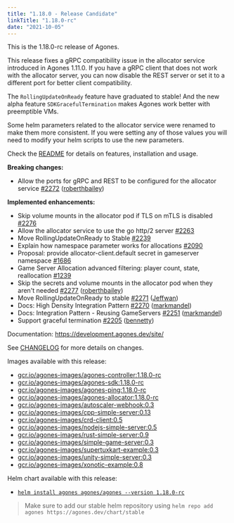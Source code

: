```yaml
---
title: "1.18.0 - Release Candidate"
linkTitle: "1.18.0-rc"
date: "2021-10-05"
---
```


This is the 1.18.0-rc release of Agones.

This release fixes a gRPC compatibility issue in the allocator service introduced in Agones 1.11.0. If you have a gRPC client that does not work with the allocator server, you can now disable the REST server or set it to a different port for better client compatibility.

The `RollingUpdateOnReady` feature have graduated to stable! And the new alpha feature `SDKGracefulTermination` makes Agones work better with preemptible VMs.

Some helm parameters related to the allocator service were renamed to make them more consistent. If you were setting any of those values you will need to modify your helm scripts to use the new parameters.

Check the <a href="https://github.com/googleforgames/agones/tree/release-1.18.0-rc" data-proofer-ignore>README</a> for details on features, installation and usage.

**Breaking changes:**

- Allow the ports for gRPC and REST to be configured for the allocator service [\#2272](https://github.com/googleforgames/agones/pull/2272) ([roberthbailey](https://github.com/roberthbailey))

**Implemented enhancements:**

- Skip volume mounts in the allocator pod if TLS on mTLS is disabled [\#2276](https://github.com/googleforgames/agones/issues/2276)
- Allow the allocator service to use the go http/2 server [\#2263](https://github.com/googleforgames/agones/issues/2263)
- Move RollingUpdateOnReady to Stable [\#2239](https://github.com/googleforgames/agones/issues/2239)
- Explain how namespace parameter works for allocations [\#2090](https://github.com/googleforgames/agones/issues/2090)
- Proposal: provide allocator-client.default secret in gameserver namespace [\#1686](https://github.com/googleforgames/agones/issues/1686)
- Game Server Allocation advanced filtering: player count, state, reallocation [\#1239](https://github.com/googleforgames/agones/issues/1239)
- Skip the secrets and volume mounts in the allocator pod when they aren't needed [\#2277](https://github.com/googleforgames/agones/pull/2277) ([roberthbailey](https://github.com/roberthbailey))
- Move RollingUpdateOnReady to stable [\#2271](https://github.com/googleforgames/agones/pull/2271) ([Jeffwan](https://github.com/Jeffwan))
- Docs: High Density Integration Pattern [\#2270](https://github.com/googleforgames/agones/pull/2270) ([markmandel](https://github.com/markmandel))
- Docs: Integration Pattern - Reusing GameServers [\#2251](https://github.com/googleforgames/agones/pull/2251) ([markmandel](https://github.com/markmandel))
- Support graceful termination [\#2205](https://github.com/googleforgames/agones/pull/2205) ([bennetty](https://github.com/bennetty))

Documentation: https://development.agones.dev/site/

See <a href="https://github.com/googleforgames/agones/blob/release-1.18.0-rc/CHANGELOG.md" data-proofer-ignore>CHANGELOG</a> for more details on changes.

Images available with this release:

- [gcr.io/agones-images/agones-controller:1.18.0-rc](https://gcr.io/agones-images/agones-controller:1.18.0-rc)
- [gcr.io/agones-images/agones-sdk:1.18.0-rc](https://gcr.io/agones-images/agones-sdk:1.18.0-rc)
- [gcr.io/agones-images/agones-ping:1.18.0-rc](https://gcr.io/agones-images/agones-ping:1.18.0-rc)
- [gcr.io/agones-images/agones-allocator:1.18.0-rc](https://gcr.io/agones-images/agones-allocator:1.18.0-rc)
- [gcr.io/agones-images/autoscaler-webhook:0.3](https://gcr.io/agones-images/autoscaler-webhook:0.3)
- [gcr.io/agones-images/cpp-simple-server:0.13](https://gcr.io/agones-images/cpp-simple-server:0.13)
- [gcr.io/agones-images/crd-client:0.5](https://gcr.io/agones-images/crd-client:0.5)
- [gcr.io/agones-images/nodejs-simple-server:0.5](https://gcr.io/agones-images/nodejs-simple-server:0.5)
- [gcr.io/agones-images/rust-simple-server:0.9](https://gcr.io/agones-images/rust-simple-server:0.9)
- [gcr.io/agones-images/simple-game-server:0.3](https://gcr.io/agones-images/simple-game-server:0.3)
- [gcr.io/agones-images/supertuxkart-example:0.3](https://gcr.io/agones-images/supertuxkart-example:0.3)
- [gcr.io/agones-images/unity-simple-server:0.3](https://gcr.io/agones-images/unity-simple-server:0.3)
- [gcr.io/agones-images/xonotic-example:0.8](https://gcr.io/agones-images/xonotic-example:0.8)

Helm chart available with this release:

- <a href="https://agones.dev/chart/stable/agones-1.18.0-rc.tgz" data-proofer-ignore>
  <code>helm install agones agones/agones --version 1.18.0-rc</code></a>

> Make sure to add our stable helm repository using `helm repo add agones https://agones.dev/chart/stable`

